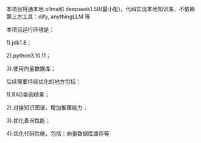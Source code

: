 本项目将通本地 ollma和 deepseek1.5B(最小配)，代码实现本地知识库，不依赖第三方工具：dify, anythingLLM 等

本项目运行环境是：

1).jdk1.8；

2).python3.10.11；

3).使用向量数据库；

后续需要持续优化的地方包括：

1).RAG查询结果；

2).对接知识图谱，增加推理能力；

3).优化查询性能；

4).优化代码性能，包括：向量数据库缓存等

